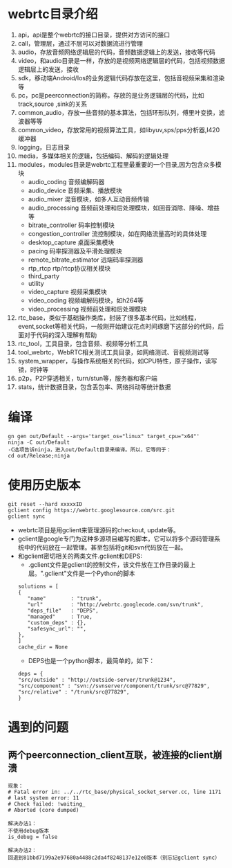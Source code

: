 # webrtc目录介绍
1. api，api是整个webrtc的接口目录，提供对方访问的接口
2. call，管理层，通过不层可以对数据流进行管理
3. audio，存放音频网络逻辑层的代码，音频数据逻辑上的发送，接收等代码
4. video，和audio目录是一样，存放的是视频网络逻辑层的代码，包括视频数据逻辑层上的发送，接收
5. sdk，移动端Android/Ios的业务逻辑代码存放在这里，包括音视频采集和渲染等
6. pc，pc是peerconnection的简称，存放的是业务逻辑层的代码，比如track,source ,sink的关系
7. common_audio，存放一些音频的基本算法，包括环形队列，傅里叶变换，滤波器等等
8. common_video，存放常用的视频算法工具，如libyuv,sps/pps分析器,I420缓冲器
9. logging，日志目录
10. media，多媒体相关的逻辑，包括编码、解码的逻辑处理
11. modules，modules目录是webrtc工程里最重要的一个目录,因为包含众多模块
    - audio_coding 音频编解码器
    - audio_device 音频采集、播放模块
    - audio_mixer 混音模块，如多人互动音频传输
    - audio_processing 音频前处理和后处理模块，如回音消除、降噪、增益等
    - bitrate_controller 码率控制模块
    - congestion_controller 流控制模块，如在网络流量高时的具体处理
    - desktop_capture 桌面采集模块
    - pacing 码率探测器及平滑处理模块
    - remote_bitrate_estimator 远端码率探测器
    -  rtp_rtcp rtp/rtcp协议相关模块
    - third_party
    - utility
    - video_capture 视频采集模块
    - video_coding 视频编解码模块，如h264等
    - video_processing 视频前处理和后处理模块
12.  rtc_base，类似于基础操作类库，封装了很多基本代码，比如线程，event,socket等相关代码，一般刚开始建议花点时间琢磨下这部分的代码，后面对于代码的深入理解有帮助
13.  rtc_tool，工具目录，包含音频、视频等分析工具
14.  tool_webrtc，WebRTC相关测试工具目录，如网络测试、音视频测试等
15.  system_wrapper，与操作系统相关的代码，如CPU特性，原子操作，读写锁，时钟等
16.  p2p，P2P穿透相关，turn/stun等，服务器和客户端
17.  stats，统计数据目录，包含丢包率、网络抖动等统计数据

# 编译
```
gn gen out/Default --args='target_os="linux" target_cpu="x64"'
ninja -C out/Default
-C选项告诉ninja，进入out/Default目录来编译。所以，它等同于：
cd out/Release;ninja
```

# 使用历史版本
```
git reset --hard xxxxxID
gclient config https://webrtc.googlesource.com/src.git
gclient sync
```
- webrtc项目是用gclient来管理源码的checkout, update等。
- gclient是google专门为这种多源项目编写的脚本，它可以将多个源码管理系统中的代码放在一起管理。甚至包括将git和svn代码放在一起。
- 和gclient密切相关的两类文件.gclient和DEPS:
   - .gclient文件是gclient的控制文件，该文件放在工作目录的最上层。".gclient"文件是一个Python的脚本
   ```
   solutions = [ 
   { 
      "name"        : "trunk",
      "url"         : "http://webrtc.googlecode.com/svn/trunk",
      "deps_file"   : "DEPS",
      "managed"     : True,
      "custom_deps" : {},
      "safesync_url": "",
   },
   ]
   cache_dir = None
   ```
   - DEPS也是一个python脚本，最简单的，如下：
   ```
   deps = {  
   "src/outside" : "http://outside-server/trunk@1234",  
   "src/component" : "svn://svnserver/component/trunk/src@77829",  
   "src/relative" : "/trunk/src@77829",  
   }  
   ```

# 遇到的问题
## 两个peerconnection_client互联，被连接的client崩溃
```
现象：
# Fatal error in: ../../rtc_base/physical_socket_server.cc, line 1171
# last system error: 11
# Check failed: !waiting_
# Aborted (core dumped)

解决办法1：
不使用debug版本
is_debug = false

解决办法2：
回退到81bbd7199a2e97680a4488c2da4f8248137e12e0版本（别忘记gclient sync）
```
